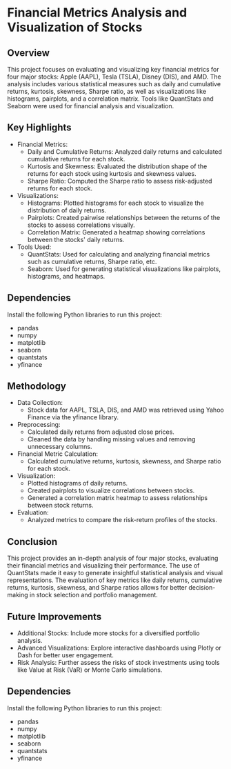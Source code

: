 
# Financial Metrics Analysis and Visualization of Stocks


## Overview
This project focuses on evaluating and visualizing key financial metrics for four major stocks: Apple (AAPL), Tesla (TSLA), Disney (DIS), and AMD. The analysis includes various statistical measures such as daily and cumulative returns, kurtosis, skewness, Sharpe ratio, as well as visualizations like histograms, pairplots, and a correlation matrix. Tools like QuantStats and Seaborn were used for financial analysis and visualization.

## Key Highlights
- Financial Metrics:
  - Daily and Cumulative Returns: Analyzed daily returns and calculated cumulative returns for each stock.
  - Kurtosis and Skewness: Evaluated the distribution shape of the returns for each stock using kurtosis and skewness values.
  - Sharpe Ratio: Computed the Sharpe ratio to assess risk-adjusted returns for each stock.
- Visualizations:
  - Histograms: Plotted histograms for each stock to visualize the distribution of daily returns.
  - Pairplots: Created pairwise relationships between the returns of the stocks to assess correlations visually.
  - Correlation Matrix: Generated a heatmap showing correlations between the stocks' daily returns.
- Tools Used:
  - QuantStats: Used for calculating and analyzing financial metrics such as cumulative returns, Sharpe ratio, etc.
  - Seaborn: Used for generating statistical visualizations like pairplots, histograms, and heatmaps.

##  Dependencies
Install the following Python libraries to run this project:

- pandas
- numpy
- matplotlib
- seaborn
- quantstats
- yfinance
## Methodology
- Data Collection:
  - Stock data for AAPL, TSLA, DIS, and AMD was retrieved using Yahoo Finance via the yfinance library.
- Preprocessing:
  - Calculated daily returns from adjusted close prices.
  - Cleaned the data by handling missing values and removing unnecessary columns.
- Financial Metric Calculation:
  - Calculated cumulative returns, kurtosis, skewness, and Sharpe ratio for each stock.
- Visualization:
  - Plotted histograms of daily returns.
  - Created pairplots to visualize correlations between stocks.
  - Generated a correlation matrix heatmap to assess relationships between stock returns.
- Evaluation:
  - Analyzed metrics to compare the risk-return profiles of the stocks.
## Conclusion
This project provides an in-depth analysis of four major stocks, evaluating their financial metrics and visualizing their performance. The use of QuantStats made it easy to generate insightful statistical analysis and visual representations. The evaluation of key metrics like daily returns, cumulative returns, kurtosis, skewness, and Sharpe ratios allows for better decision-making in stock selection and portfolio management.
## Future Improvements

- Additional Stocks: Include more stocks for a diversified portfolio analysis.
- Advanced Visualizations: Explore interactive dashboards using Plotly or Dash for better user engagement.
- Risk Analysis: Further assess the risks of stock investments using tools like Value at Risk (VaR) or Monte Carlo simulations.
##  Dependencies
Install the following Python libraries to run this project:

- pandas
- numpy
- matplotlib
- seaborn
- quantstats
- yfinance